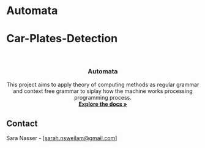 # Automata
# Car-Plates-Detection
<br />
<div align="center">
  
  </a>

<h3 align="center">Automata</h3>

  <p align="center">
    This project aims to apply theory of computing methods as regular grammar and context free grammar to siplay how the machine works processing programming process.
    <br />
    <a href="(https://github.com/sara19880)"><strong>Explore the docs »</strong></a>
    <br />
  </p>
</div>


















<!-- CONTACT -->
## Contact

Sara Nasser - [sarah.nsweilam@gmail.com]
